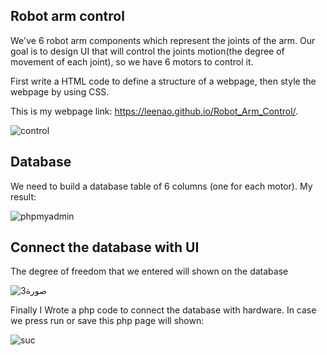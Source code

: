 Robot arm control
-----
We've 6 robot arm components which represent the joints of the arm. Our goal is to design UI that will control the joints motion(the degree of movement of each joint), so we have 6 motors to control it.

First write a HTML code to define a structure of a webpage, then style the webpage by using CSS.

This is my webpage link: https://leenao.github.io/Robot_Arm_Control/.

   ![control](https://user-images.githubusercontent.com/46565265/128602610-213eaa63-7bcc-4add-9855-f7e8121443c2.png)
   
Database
-----
We need to build a database table of 6 columns (one for each motor). My result:

![phpmyadmin](https://user-images.githubusercontent.com/46565265/128602801-c6d69d47-3446-4daa-b880-13c6ad6af18e.png)

Connect the database with UI
---------
The degree of freedom that we entered will shown on the database

![صورة3](https://user-images.githubusercontent.com/46565265/128623317-5a5bbce2-af54-4db8-bbb4-9b980ec0bbc8.png)


Finally I Wrote a php code to connect the database with hardware. In case we press run or save this php page will shown:

![suc](https://user-images.githubusercontent.com/46565265/128623197-98b6f677-f82a-41e7-bc42-d18b9dd67eba.png)




